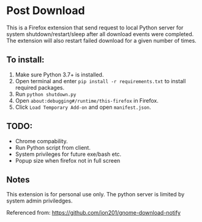 # Post Download
This is a Firefox extension that send request to local Python server for system shutdown/restart/sleep after all download events were completed. The extension will also restart failed download for a given number of times.

## To install:
1. Make sure Python 3.7+ is installed.
2. Open terminal and enter `pip install -r requirements.txt` to install required packages.
3. Run `python shutdown.py`
4. Open `about:debugging#/runtime/this-firefox` in Firefox.
5. Click `Load Temporary Add-on` and open `manifest.json`.


## TODO:
- Chrome compability.
- Run Python script from client.
- System privileges for future exe/bash etc.
- Popup size when firefox not in full screen

## Notes
This extension is for personal use only.
The python server is limited by system admin priviledges.

Referenced from: https://github.com/ion201/gnome-download-notify